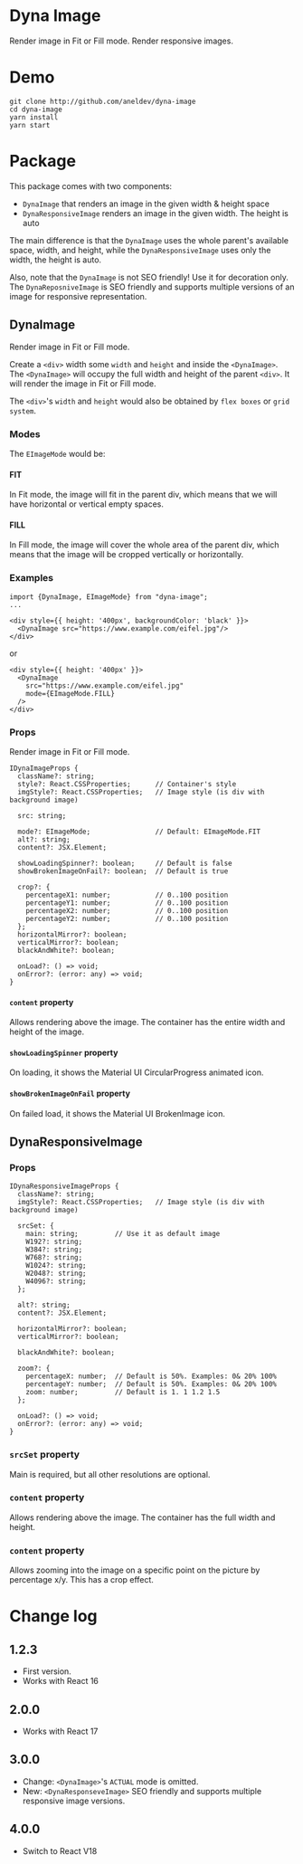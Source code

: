 # Dyna Image

Render image in Fit or Fill mode. Render responsive images.

# Demo

```
git clone http://github.com/aneldev/dyna-image
cd dyna-image
yarn install
yarn start

```

# Package

This package comes with two components:

- `DynaImage` that renders an image in the given width & height space
- `DynaResponsiveImage` renders an image in the given width. The height is auto

The main difference is that the `DynaImage` uses the whole parent's available space, width, and height,
while the `DynaResponsiveImage` uses only the width, the height is auto.

Also, note that the `DynaImage` is not SEO friendly! Use it for decoration only.
The `DynaReposniveImage` is SEO friendly and supports multiple versions of an image for responsive representation.

## DynaImage

Render image in Fit or Fill mode.

Create a `<div>` width some `width` and `height` and inside the `<DynaImage>`. The `<DynaImage>` will occupy the full width and height of the parent `<div>`.
It will render the image in Fit or Fill mode.

The `<div>`'s `width` and `height` would also be obtained by `flex boxes` or `grid system`.

### Modes

The `EImageMode` would be:

#### FIT

In Fit mode, the image will fit in the parent div, which means that we will have horizontal or vertical empty spaces.

#### FILL

In Fill mode, the image will cover the whole area of the parent div, which means that the image will be cropped vertically or horizontally.

### Examples

```
import {DynaImage, EImageMode} from "dyna-image";
...

<div style={{ height: '400px', backgroundColor: 'black' }}>
  <DynaImage src="https://www.example.com/eifel.jpg"/>
</div>
```
or
```
<div style={{ height: '400px' }}>
  <DynaImage 
    src="https://www.example.com/eifel.jpg"
    mode={EImageMode.FILL}
  />
</div>
```


### Props

Render image in Fit or Fill mode.

```
IDynaImageProps {
  className?: string;
  style?: React.CSSProperties;      // Container's style
  imgStyle?: React.CSSProperties;   // Image style (is div with background image)

  src: string;

  mode?: EImageMode;                // Default: EImageMode.FIT
  alt?: string;
  content?: JSX.Element;

  showLoadingSpinner?: boolean;     // Default is false
  showBrokenImageOnFail?: boolean;  // Default is true

  crop?: {
    percentageX1: number;           // 0..100 position
    percentageY1: number;           // 0..100 position
    percentageX2: number;           // 0..100 position
    percentageY2: number;           // 0..100 position
  };
  horizontalMirror?: boolean;
  verticalMirror?: boolean;
  blackAndWhite?: boolean;

  onLoad?: () => void;
  onError?: (error: any) => void;
}
```

#### `content` property

Allows rendering above the image. The container has the entire width and height of the image.

#### `showLoadingSpinner` property

On loading, it shows the Material UI CircularProgress animated icon.

#### `showBrokenImageOnFail` property

On failed load, it shows the Material UI BrokenImage icon.

## DynaResponsiveImage

### Props

```
IDynaResponsiveImageProps {
  className?: string;
  imgStyle?: React.CSSProperties;   // Image style (is div with background image)

  srcSet: {
    main: string;         // Use it as default image
    W192?: string;
    W384?: string;
    W768?: string;
    W1024?: string;
    W2048?: string;
    W4096?: string;
  };

  alt?: string;
  content?: JSX.Element;

  horizontalMirror?: boolean;
  verticalMirror?: boolean;

  blackAndWhite?: boolean;

  zoom?: {
    percentageX: number;  // Default is 50%. Examples: 0& 20% 100%
    percentageY: number;  // Default is 50%. Examples: 0& 20% 100%
    zoom: number;         // Default is 1. 1 1.2 1.5
  };

  onLoad?: () => void;
  onError?: (error: any) => void;
}
```

### `srcSet` property

Main is required, but all other resolutions are optional.

### `content` property

Allows rendering above the image. The container has the full width and height.

### `content` property

Allows zooming into the image on a specific point on the picture by percentage x/y.
This has a crop effect.

# Change log

## 1.2.3

- First version.
- Works with React 16

## 2.0.0

- Works with React 17

## 3.0.0

- Change: `<DynaImage>`'s `ACTUAL` mode is omitted.
- New: `<DynaResponseveImage>` SEO friendly and supports multiple responsive image versions.

## 4.0.0

- Switch to React V18